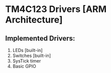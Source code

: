# TM4C123 Drivers [ARM Architecture]
## Implemented Drivers:
1. LEDs [built-in]
2. Switches [built-in]
3. SysTick timer
4. Basic GPIO
